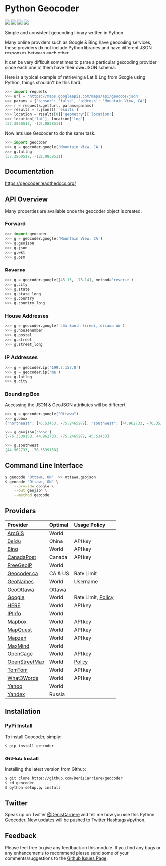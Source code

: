 Python Geocoder
===============
[![](https://img.shields.io/pypi/v/geocoder.svg)](https://pypi.python.org/pypi/geocoder)
[![](https://img.shields.io/pypi/dm/geocoder.svg)](https://pypi.python.org/pypi/geocoder)
[![](https://travis-ci.org/DenisCarriere/geocoder.svg?branch=master)](https://travis-ci.org/DenisCarriere/geocoder)
[![](https://coveralls.io/repos/DenisCarriere/geocoder/badge.svg?branch=master&service=github)](https://coveralls.io/github/DenisCarriere/geocoder?branch=master)

Simple and consistent geocoding library written in Python.

Many online providers such as Google & Bing have geocoding services,
these providers do not include Python libraries and have different
JSON responses between each other.

It can be very difficult sometimes to parse a particular geocoding provider
since each one of them have their own JSON schema.

Here is a typical example of retrieving a Lat & Lng from Google using Python,
things shouldn't be this hard.

```python
>>> import requests
>>> url = 'https://maps.googleapis.com/maps/api/geocode/json'
>>> params = {'sensor': 'false', 'address': 'Mountain View, CA'}
>>> r = requests.get(url, params=params)
>>> results = r.json()['results']
>>> location = results[0]['geometry']['location']
>>> location['lat'], location['lng']
(37.3860517, -122.0838511)
```

Now lets use Geocoder to do the same task.

```python
>>> import geocoder
>>> g = geocoder.google('Mountain View, CA')
>>> g.latlng
(37.3860517, -122.0838511)
```

Documentation
-------------
https://geocoder.readthedocs.org/


API Overview
------------
Many properties are available once the geocoder object is created.

### Forward

```python
>>> import geocoder
>>> g = geocoder.google('Mountain View, CA')
>>> g.geojson
>>> g.json
>>> g.wkt
>>> g.osm
```

### Reverse

```python
>>> g = geocoder.google([45.15, -75.14], method='reverse')
>>> g.city
>>> g.state
>>> g.state_long
>>> g.country
>>> g.country_long
```

### House Addresses

```python
>>> g = geocoder.google("453 Booth Street, Ottawa ON")
>>> g.housenumber
>>> g.postal
>>> g.street
>>> g.street_long
```

### IP Addresses

```python
>>> g = geocoder.ip('199.7.157.0')
>>> g = geocoder.ip('me')
>>> g.latlng
>>> g.city
```

### Bounding Box

Accessing the JSON & GeoJSON attributes will be different

```python
>>> g = geocoder.google("Ottawa")
>>> g.bbox
{"northeast": [45.53453, -75.2465979], "southwest": [44.962733, -76.3539158]}

>>> g.geojson['bbox']
[-76.3539158, 44.962733, -75.2465979, 45.53453]

>>> g.southwest
[44.962733, -76.3539158]
```

Command Line Interface
----------------------
```bash
$ geocode "Ottawa, ON"  >> ottawa.geojson
$ geocode "Ottawa, ON" \
    --provide google \
    --out geojson \
    --method geocode
```

Providers
---------
| Provider                       | Optimal       | Usage Policy                    |
|:-------------------------------|:--------------|:--------------------------------|
| [ArcGIS][ArcGIS]               | World         |                                 |
| [Baidu][Baidu]                 | China         | API key                         |
| [Bing][Bing]                   | World         | API key                         |
| [CanadaPost][CanadaPost]       | Canada        | API key                         |
| [FreeGeoIP][FreeGeoIP]         | World         |                                 |
| [Geocoder.ca][Geocoder.ca]     | CA & US       | Rate Limit                      |
| [GeoNames][GeoNames]           | World         | Username                        |
| [GeoOttawa][GeoOttawa]         | Ottawa        |                                 |
| [Google][Google]               | World         | Rate Limit, [Policy][Google-Policy] |
| [HERE][HERE]                   | World         | API key                         |
| [IPInfo][IPInfo]               | World         |                                 |
| [Mapbox][Mapbox]               | World         | API key                         |
| [MapQuest][MapQuest]           | World         | API key                         |
| [Mapzen][Mapzen]               | World         | API key                         |
| [MaxMind][MaxMind]             | World         |                                 |
| [OpenCage][OpenCage]           | World         | API key                         |
| [OpenStreetMap][OpenStreetMap] | World         | [Policy][OpenStreetMap-Policy]  |
| [TomTom][TomTom]               | World         | API key                         |
| [What3Words][What3Words]       | World         | API key                         |
| [Yahoo][Yahoo]                 | World         |                                 |
| [Yandex][Yandex]               | Russia        |                                 |

Installation
------------

### PyPi Install

To install Geocoder, simply:

```bash
$ pip install geocoder
```

### GitHub Install

Installing the latest version from Github:

```bash
$ git clone https://github.com/DenisCarriere/geocoder
$ cd geocoder
$ python setup.py install
```

Twitter
-------
Speak up on Twitter [@DenisCarriere](https://twitter.com/DenisCarriere) and tell me how you use this Python Geocoder. New updates will be pushed to Twitter Hashtags [#python](https://twitter.com/search?q=%23python).

Feedback
--------
Please feel free to give any feedback on this module. If you find any bugs or any enhancements to recommend please send some of your comments/suggestions to the [Github Issues Page](https://github.com/DenisCarriere/geocoder/issues).

[Mapbox]: http://geocoder.readthedocs.org/providers/Mapbox.html
[Google]: http://geocoder.readthedocs.org/providers/Google.html
[Google-Policy]: https://developers.google.com/maps/documentation/geocoding/usage-limits
[Bing]: http://geocoder.readthedocs.org/providers/Bing.html
[OpenStreetMap]: http://geocoder.readthedocs.org/providers/OpenStreetMap.html
[OpenStreetMap-Policy]: https://wiki.openstreetmap.org/wiki/Nominatim_usage_policy
[HERE]: http://geocoder.readthedocs.org/providers/HERE.html
[TomTom]: http://geocoder.readthedocs.org/providers/TomTom.html
[MapQuest]: http://geocoder.readthedocs.org/providers/MapQuest.html
[OpenCage]: http://geocoder.readthedocs.org/providers/OpenCage.html
[Yahoo]: http://geocoder.readthedocs.org/providers/Yahoo.html
[ArcGIS]: http://geocoder.readthedocs.org/providers/ArcGIS.html
[Yandex]: http://geocoder.readthedocs.org/providers/Yandex.html
[Geocoder.ca]: http://geocoder.readthedocs.org/providers/Geocoder-ca.html
[Baidu]: http://geocoder.readthedocs.org/providers/Baidu.html
[GeoOttawa]: http://geocoder.readthedocs.org/providers/GeoOttawa.html
[FreeGeoIP]: http://geocoder.readthedocs.org/providers/FreeGeoIP.html
[MaxMind]: http://geocoder.readthedocs.org/providers/MaxMind.html
[Mapzen]: http://geocoder.readthedocs.org/providers/Mapzen.html
[What3Words]: http://geocoder.readthedocs.org/providers/What3Words.html
[CanadaPost]: http://geocoder.readthedocs.org/providers/CanadaPost.html
[GeoNames]: http://geocoder.readthedocs.org/providers/GeoNames.html
[IPInfo]: http://geocoder.readthedocs.org/providers/IPInfo.html
